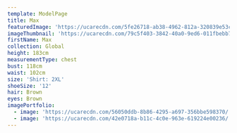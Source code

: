 ```yaml
---
template: ModelPage
title: Max
featuredImage: 'https://ucarecdn.com/5fe26718-ab38-4962-812a-320839e53c45/'
imageThumbnail: 'https://ucarecdn.com/79c5f403-3842-40a0-9ed6-011fbebb7051/'
firstName: Max
collection: Global
height: 183cm
measurementType: chest
bust: 118cm
waist: 102cm
size: 'Shirt: 2XL'
shoeSize: '12'
hair: Brown
eyes: Brown
imagePortfolio:
  - image: 'https://ucarecdn.com/56050ddb-8b86-4295-a697-356bbe598370/'
  - image: 'https://ucarecdn.com/42e0718a-b11c-4c0e-963e-619224e00236/'
---
```


